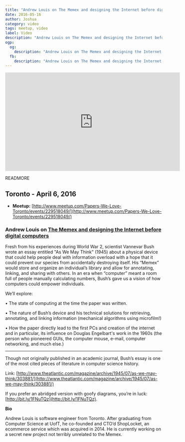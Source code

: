 ```yaml
---
title: "Andrew Louis on The Memex and designing the Internet before digital computers"
date: 2016-05-16
author: Joshua
category: video
tags: meetup, video
label: Video
description: "Andrew Louis on The Memex and designing the Internet before digital computers"
ogp:
  og:
    description: "Andrew Louis on The Memex and designing the Internet before digital computers"
  fb:
    description: "Andrew Louis on The Memex and designing the Internet before digital computers"
---
```


<iframe class="video" width="560" height="315" src="https://www.youtube.com/embed/x2Z3Ev79FI0" frameborder="0" allowfullscreen></iframe>

READMORE

## Toronto - April 6, 2016

* **Meetup:** [http://www.meetup.com/Papers-We-Love-Toronto/events/229518049/](http://www.meetup.com/Papers-We-Love-Toronto/events/229518049/)

### Andrew Louis on [The Memex and designing the Internet before digital computers](http://www.theatlantic.com/magazine/archive/1945/07/as-we-may-think/303881/)

Fresh from his experiences during World War 2, scientist Vannevar Bush wrote an essay entitled "As We May Think" (1945) about a physical device that could help people deal with information overload with a hope that it could prevent our species from accidentally destroying itself. His “Memex” would store and organize an individual’s library and allow for annotating, linking, and sharing with others. In an era when “computer” meant a room full of people manually calculating numbers, Bush’s gave us a vision of how computers could empower individuals.

We’ll explore:

• The state of computing at the time the paper was written.

• The nature of Bush’s device and his technical solutions for retrieving, annotating, and linking information (mechanical algorithms using microfilm!)

• How the paper directly lead to the first PCs and creation of the internet and in particular, its influence on Douglas Engelbart's work in the 1960s (the person who pioneered GUIs, the computer mouse, e-mail, computer networking, and much else.)

***

Though not originally published in an academic journal, Bush’s essay is one of the most cited pieces of literature in computer science history.

Link: [http://www.theatlantic.com/magazine/archive/1945/07/as-we-may-think/303881/](http://www.theatlantic.com/magazine/archive/1945/07/as-we-may-think/303881/)

If you prefer an abridged version with goofy diagrams, you’re in luck: [http://bit.ly/1FNuTQz](http://bit.ly/1FNuTQz).

**Bio**

Andrew Louis is software engineer from Toronto. After graduating from Computer Science at UofT, he co-founded and CTO’d ShopLocket, an ecommerce service which was acquired in 2014. He is currently working on a secret new project not terribly unrelated to the Memex.
